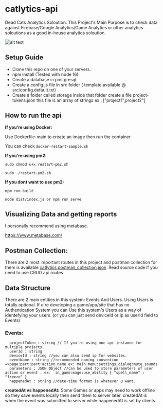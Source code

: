 
# catlytics-api
Dead Cats Analytics Soloution. This Project's Main Purpose is to check data against Firebase/Google Analytics/Game Analytics or other analytics soloutions
as a good in-house analytics soloution.

![alt text](https://media.giphy.com/media/603cLZVdYomSgIBhB0/giphy.gif "Logo Title Text 1")



## Setup Guide
- Clone this repo on one of your servers.
- npm install (Tested with node 16)
- Create a database in postgresql
- Create a config.js file in src folder ( template available @ src/config.default.txt)
- Create a folder called storage inside that folder create a file project-tokens.json this file is an array of strings ex : ["project1",project2"]
## How to run the api

**If you're using Docker:**

Use Dockerfile-main to create an image then run the container

You can check `docker-restart-sample.sh`

**If you're using pm2:**

`sudo chmod u+x restart-pm2.sh`

`sudo ./restart-pm2.sh`

**If you dont want to use pm2:**

`npm run build`

`node dist/index.js or npm run serve`
## Visualizing Data and getting reports
I personally recommend using metabase.

https://www.metabase.com/

## Postman Collection:
There are 2 most important routes in this project and postman collection for them is available [catlytics.postman_collection.json](https://github.com/Dead-Catz/catlytics-api/blob/main/catlytics.postman_collection.json).
Read source code If you need to use CRUD api routes.

## Data Structure
There are 2 main entities in this system: Events And Users. Using Users is totally optional. If u're developing a game/app/site that has no Authentication System you can Use this system's Users as a way of identefying your users. (or you can just send deviceId or ip as userId field to Events)
### Events:

	  projectToken : string // If you're using one api instance for multiple projects.
	  userId : string
	  deviceId : string //you can also send ip for websites.
	  eventName : string //recommended naming convention =>page:part:part:action_name ex: main_menu:settings_dialog:mute_sounds
	  parameters : JSON Object //can be used to store parameters of user action or event . ex:  in_game:mage:use_ability { "spell_name" : "freeze" } 
	  happenedAt : string //date-time format is whatever u want.
 

**createdAt vs happenedAt:**
Some Games or apps may need to work offline so they save events locally then send them to server later. createdAt is when the event was submitted to server while happenedAt is set by clients.

